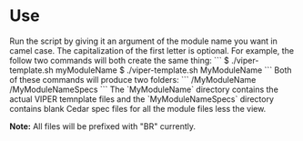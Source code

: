 <h1>Use</h1>
Run the script by giving it an argument of the module name you want in camel case. The capitalization of the first letter is optional. For example, the follow two commands will both create the same thing:
```
$ ./viper-template.sh myModuleName
$ ./viper-template.sh MyModuleName
```
Both of these commands will produce two folders:
```
/MyModuleName
/MyModuleNameSpecs
```
The `MyModuleName` directory contains the actual VIPER temnplate files and the `MyModuleNameSpecs` directory contains blank Cedar spec files for all the module files less the view.

<b>Note:</b> All files will be prefixed with "BR" currently.

